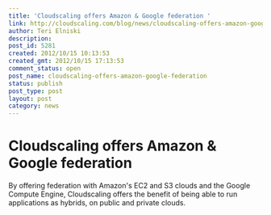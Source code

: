 ```yaml
---
title: 'Cloudscaling offers Amazon & Google federation '
link: http://cloudscaling.com/blog/news/cloudscaling-offers-amazon-google-federation/
author: Teri Elniski
description: 
post_id: 5281
created: 2012/10/15 10:13:53
created_gmt: 2012/10/15 17:13:53
comment_status: open
post_name: cloudscaling-offers-amazon-google-federation
status: publish
post_type: post
layout: post
category: news
---
```


# Cloudscaling offers Amazon & Google federation 

By offering federation with Amazon's EC2 and S3 clouds and the Google Compute Engine, Cloudscaling offers the benefit of being able to run applications as hybrids, on public and private clouds.